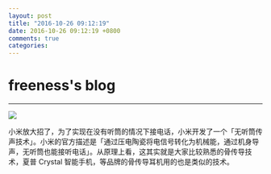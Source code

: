 ```yaml
---
layout: post
title: "2016-10-26 09:12:19"
date: 2016-10-26 09:12:19 +0800
comments: true
categories: 
---
```


# freeness's blog

----------

![](http://okqmqrbgo.bkt.clouddn.com/201610260912191.jpg)

>
小米放大招了，为了实现在没有听筒的情况下接电话，小米开发了一个「无听筒传声技术」。小米的官方描述是「通过压电陶瓷将电信号转化为机械能，通过机身导声，无听筒也能接听电话」。从原理上看，这其实就是大家比较熟悉的骨传导技术，夏普 Crystal 智能手机，等品牌的骨传导耳机用的也是类似的技术。